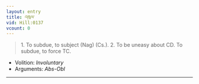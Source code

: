 ```yaml
---
layout: entry
title: འཁུལ་
vid: Hill:0137
vcount: 0
---
```

> 1\. To subdue, to subject (Nag) (Cs\.)\. 2\. To be uneasy about CD\. To subdue, to force TC\.

* Volition: _Involuntary_
* Arguments: _Abs-Obl_

---

